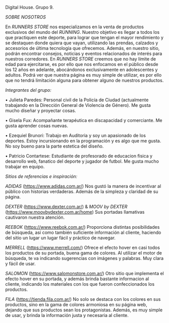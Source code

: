 Digital House. Grupo 9.

_SOBRE NOSOTROS_

En _RUNNERS STORE_ nos especializamos en la venta de productos exclusivos del mundo del _RUNNING_. Nuestro objetivo es llegar a todos los que practiquen este deporte, para lograr que tengan el mayor rendimiento y se destaquen donde quiera que vayan, utilizando las prendas, calzados y accesorios de última tecnología que ofrecemos.
Además, en nuestro sitio, podrán encontrar consejos, noticias y eventos relacionados de interés para nuestros corredores.
En _RUNNERS STORE_ creemos que no hay límite de edad para ejercitarse, es por ello que nos enfocamos en el público desde los 12 años en adelante, abocándonos exclusivamente en adolescentes y adultos. Podrá ver que nuestra página es muy simple de utilizar, es por ello que no tendrá limitación alguna para obtener alguno de nuestros productos.

_Integrantes del grupo:_

• Julieta Paredes: Personal civil de la Policía de Ciudad (actualmente trabajando en la Dirección General de Violencia de Género). Me gusta mucho diseñar y proyectar cosas.

• Gisela Fux: Acompañante terapéutica en discapacidad y comerciante. Me gusta aprender cosas nuevas.

• Ezequiel Brunori: Trabajo en Auditoria y soy un apasionado de los deportes. Estoy incursionando en la programación y es algo que me gusta. No soy bueno para la parte estetica del diseño.

• Patricio Contartese: Estudiante de profesorado de educacion fisica y desarrollo web, fanatico del deporte y jugador de futbol. Me gusta mucho trabajar en equipo.

_Sitios de referencias e inspiración:_

_ADIDAS_ (https://www.adidas.com.ar/)
Nos gustó la manera de incentivar al público con historias verdaderas. Además de la simpleza y claridad de su página.

_DEXTER_ (https://www.dexter.com.ar/) & _MOOV by DEXTER_ (https://www.moovbydexter.com.ar/home)
Sus portadas llamativas cautivaron nuestra atención.

_REEBOK_ (https://www.reebok.com.ar/)
Proporciona distintas posibilidades de búsqueda, así como también suficiente información al cliente, haciendo del sitio un lugar un lugar fácil y práctico de navegar.

_MERRELL_ (https://www.merrell.com/)
Ofrece el efecto hover en casi todos los productos de su portada, buena gama de colores. Al utilizar el motor de búsqueda, te va indicando sugerencias con imágenes y palabras. Muy clara y fácil de usar.

_SALOMON_ (https://www.salomonstore.com.ar/)
Otro sitio que implementa el efecto hover en su portada, y además brinda bastante informacion al cliente, indicando los materiales con los que fueron confeccionados los productos.

_FILA_ (https://tienda.fila.com.ar/)
No solo se destaca con los colores en sus productos, sino en la gama de colores armoniosa en su página web, dejando que sus productos sean los protagonistas. Además, es muy simple de usar, y brinda la información justa y necesaria al cliente.
